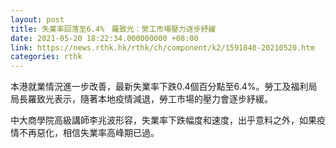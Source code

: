 ```yaml
---
layout: post
title: 失業率回落至6.4%　羅致光：勞工市場壓力逐步紓緩
date: 2021-05-20 18:22:34.000000000 +08:00
link: https://news.rthk.hk/rthk/ch/component/k2/1591840-20210520.htm
categories: rthk
---
```


本港就業情況進一步改善，最新失業率下跌0.4個百分點至6.4%。勞工及福利局局長羅致光表示，隨著本地疫情減退，勞工市場的壓力會逐步紓緩。

中大商學院高級講師李兆波形容，失業率下跌幅度和速度，出乎意料之外，如果疫情不再惡化，相信失業率高峰期已過。
